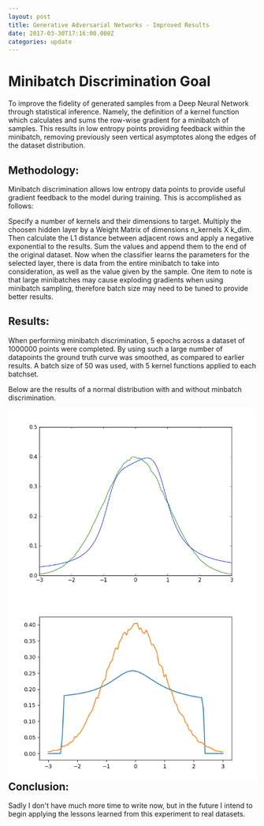```yaml
---
layout: post
title: Generative Adversarial Networks - Improved Results
date: 2017-03-30T17:16:00.000Z
categories: update
---
```


# Minibatch Discrimination Goal

To improve the fidelity of generated samples from a Deep Neural Network through
statistical inference. Namely, the definition of a kernel function which calculates
and sums the row-wise gradient for a minibatch of samples. This results in low
entropy points providing feedback within the minibatch, removing previously 
seen vertical asymptotes along the edges of the dataset distribution.

## Methodology:

Minibatch discrimination allows low entropy data points to provide useful gradient
feedback to the model during training. This is accomplished as follows:

Specify a number of kernels and their dimensions to target. Multiply the choosen
hidden layer by a Weight Matrix of dimensions n_kernels X k_dim. Then calculate
the L1 distance between adjacent rows and apply a negative exponential to the results.
Sum the values and append them to the end of the original dataset. Now when the 
classifier learns the parameters for the selected layer, there is data from the 
entire minibatch to take into consideration, as well as the value given by the 
sample. One item to note is that large minibatches may cause exploding gradients
when using minibatch sampling, therefore batch size may need to be tuned to 
provide better results.


## Results:

When performing minibatch discrimination, 5 epochs across a dataset of 1000000
points were completed. By using such a large number of datapoints the ground
truth curve was smoothed, as compared to earlier results. A batch size of 50
was used, with 5 kernel functions applied to each batchset. 

Below are the results of a normal distribution with and without minbatch discrimination.

<img src="/images/fulls/04.png" class="fit image" style = "float: right;">
<img src="/images/fulls/03.png" class="fit image" style = "float: left;">

## Conclusion:

Sadly I don't have much more time to write now, but in the future I intend to
begin applying the lessons learned from this experiment to real datasets.

